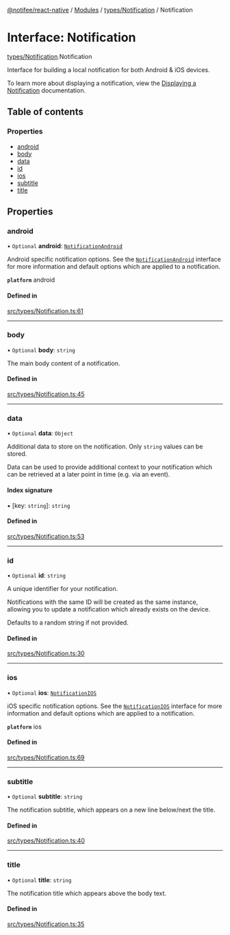 [@notifee/react-native](../README.md) / [Modules](../modules.md) / [types/Notification](../modules/types_Notification.md) / Notification

# Interface: Notification

[types/Notification](../modules/types_Notification.md).Notification

Interface for building a local notification for both Android & iOS devices.

To learn more about displaying a notification, view the [Displaying a Notification](/react-native/docs/displaying-a-notification)
documentation.

## Table of contents

### Properties

- [android](types_Notification.Notification.md#android)
- [body](types_Notification.Notification.md#body)
- [data](types_Notification.Notification.md#data)
- [id](types_Notification.Notification.md#id)
- [ios](types_Notification.Notification.md#ios)
- [subtitle](types_Notification.Notification.md#subtitle)
- [title](types_Notification.Notification.md#title)

## Properties

### android

• `Optional` **android**: [`NotificationAndroid`](types_NotificationAndroid.NotificationAndroid.md)

Android specific notification options. See the [`NotificationAndroid`](/react-native/reference/notificationandroid)
interface for more information and default options which are applied to a notification.

**`platform`** android

#### Defined in

[src/types/Notification.ts:61](https://github.com/notifee/react-native-notifee/blob/ee86b51/src/types/Notification.ts#L61)

___

### body

• `Optional` **body**: `string`

The main body content of a notification.

#### Defined in

[src/types/Notification.ts:45](https://github.com/notifee/react-native-notifee/blob/ee86b51/src/types/Notification.ts#L45)

___

### data

• `Optional` **data**: `Object`

Additional data to store on the notification. Only `string` values can be stored.

Data can be used to provide additional context to your notification which can be retrieved
at a later point in time (e.g. via an event).

#### Index signature

▪ [key: `string`]: `string`

#### Defined in

[src/types/Notification.ts:53](https://github.com/notifee/react-native-notifee/blob/ee86b51/src/types/Notification.ts#L53)

___

### id

• `Optional` **id**: `string`

A unique identifier for your notification.

Notifications with the same ID will be created as the same instance, allowing you to update
a notification which already exists on the device.

Defaults to a random string if not provided.

#### Defined in

[src/types/Notification.ts:30](https://github.com/notifee/react-native-notifee/blob/ee86b51/src/types/Notification.ts#L30)

___

### ios

• `Optional` **ios**: [`NotificationIOS`](types_NotificationIOS.NotificationIOS.md)

iOS specific notification options. See the [`NotificationIOS`](/react-native/reference/notificationios)
interface for more information and default options which are applied to a notification.

**`platform`** ios

#### Defined in

[src/types/Notification.ts:69](https://github.com/notifee/react-native-notifee/blob/ee86b51/src/types/Notification.ts#L69)

___

### subtitle

• `Optional` **subtitle**: `string`

The notification subtitle, which appears on a new line below/next the title.

#### Defined in

[src/types/Notification.ts:40](https://github.com/notifee/react-native-notifee/blob/ee86b51/src/types/Notification.ts#L40)

___

### title

• `Optional` **title**: `string`

The notification title which appears above the body text.

#### Defined in

[src/types/Notification.ts:35](https://github.com/notifee/react-native-notifee/blob/ee86b51/src/types/Notification.ts#L35)
